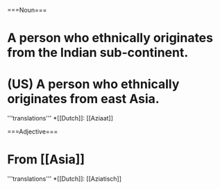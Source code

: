 ===Noun===
# A person who ethnically originates from the Indian sub-continent.
# (US) A person who ethnically originates from east Asia.

'''translations'''
*[[Dutch]]: [[Aziaat]]

===Adjective===
# From [[Asia]]

'''translations'''
*[[Dutch]]: [[Aziatisch]]